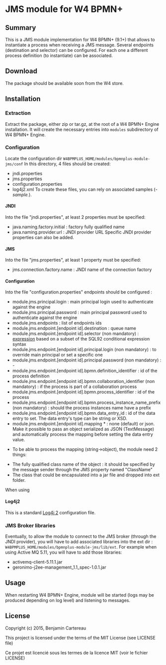 JMS module for W4 BPMN+
=======================

Summary
-------

This is a JMS module implementation for W4 BPMN+ (9.1+) that allows to instantiate a process when receiving a JMS message.
Several endpoints (destination and selector) can be configured. For each one a different process definition (to instantiate) can be associated.


Download
--------

The package should be available soon from the W4 store.
 

Installation
------------

### Extraction

Extract the package, either zip or tar.gz, at the root of a W4 BPMN+ Engine installation. It will create the necessary entries into `modules` subdirectory of W4 BPMN+ Engine.

### Configuration

Locate the configuration dir `W4BPMPLUS_HOME/modules/bpmnplus-module-jms/conf` 
In this directory, 4 files should be created:
 - jndi.properties
 - jms.properties
 - configuration.properties
 - log4j2.xml
To create these files, you can rely on associated samples (*-sample.*).

#### JNDI

Into the file "jndi.properties", at least 2 properties must be specified:
 - java.naming.factory.initial : factory fully qualified name 
 - java.naming.provider.url : JNDI provider URL
Specific JNDI provider properties can also be added.

#### JMS

Into the file "jms.properties", at least 1 property must be specified:
 - jms.connection.factory.name : JNDI name of the connection factory

#### Configuration

Into the file "configuration.properties" endpoints should be configured :

 - module.jms.principal.login : main principal login used to authenticate against the engine
 - module.jms.principal.password : main principal password used to authenticate against the engine
 - module.jms.endpoints : list of endpoints ids
  - module.jms.endpoint.[endpoint id].destination : queue name
  - module.jms.endpoint.[endpoint id].selector (non mandatory) : [expression](http://docs.oracle.com/cd/E19798-01/821-1841/bncer/index.html "JMS Message Selectors") based on a subset of the SQL92 conditional expression syntax
  - module.jms.endpoint.[endpoint id].principal.login (non mandatory) : to override main principal or set a specific one
  - module.jms.endpoint.[endpoint id].principal.password (non mandatory) : -
  - module.jms.endpoint.[endpoint id].bpmn.definition_identifier : id of the process definition
  - module.jms.endpoint.[endpoint id].bpmn.collaboration_identifier (non mandatory) : if the process is part of a collaboration process
  - module.jms.endpoint.[endpoint id].bpmn.process_identifier : id of the process
  - module.jms.endpoint.[endpoint id].bpmn.process_instance_name_prefix (non mandatory) : should the process instances name have a prefix
  - module.jms.endpoint.[endpoint id].bpmn.data_entry_id : id of the data entry to set. The data entry's type can be string or XSD.
  - module.jms.endpoint.[endpoint id].mapping * : none (default) or json. Make it possible to pass an object serialized as JSON (TextMessage) and automatically process the mapping before setting the data entry value.

* To be able to process the mapping (string->object), the module need 2 things:
 - The fully qualified class name of the object : it should be specified by the message sender through the JMS property named "ClassName"
 - The class that could be encapsulated into a jar file and dropped into ext folder.

When using 

#### Log4j2

This is a standard [Log4j 2](http://logging.apache.org/log4j/2.x/ "Log4j 2.x") configuration file.

### JMS Broker libraries

Eventually, to allow the module to connect to the JMS broker (through the JNDI provider), you will have to add associated libraries into the ext dir : `W4BPMPLUS_HOME/modules/bpmnplus-module-jms/lib/ext`.
For example when using Active MQ 5.11, you will have to add those libraries:
 - activemq-client-5.11.1.jar
 - geronimo-j2ee-management_1.1_spec-1.0.1.jar

Usage
-----

When restarting W4 BPMN+ Engine, module will be started (logs may be produced depending on log level) and listening to messages.


License
-------

Copyright (c) 2015, Benjamin Cartereau

This project is licensed under the terms of the MIT License (see LICENSE file)

Ce projet est licencié sous les termes de la licence MIT (voir le fichier LICENSE)
